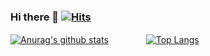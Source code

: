 ### Hi there 👋  <!-- hits -->[![Hits](https://hits.seeyoufarm.com/api/count/incr/badge.svg?url=https%3A%2F%2Fgithub.com%2Ftaepd&count_bg=%2379C83D&title_bg=%23555555&icon=&icon_color=%23E7E7E7&title=hits&edge_flat=false)](https://hits.seeyoufarm.com)

<!-- git stats -->
[![Anurag's github stats](https://github-readme-stats.vercel.app/api?username=taepd&show_icons=true)](https://github.com/anuraghazra/github-readme-stats)<!-- lang stats -->
　　　　[![Top Langs](https://github-readme-stats.vercel.app/api/top-langs/?username=taepd&layout=compact)](https://github.com/anuraghazra/github-readme-stats)






<!--
**taepd/taepd** is a ✨ _special_ ✨ repository because its `README.md` (this file) appears on your GitHub profile.

Here are some ideas to get you started:

- 🔭 I’m currently working on ...
- 🌱 I’m currently learning ...
- 👯 I’m looking to collaborate on ...
- 🤔 I’m looking for help with ...
- 💬 Ask me about ...
- 📫 How to reach me: ...
- 😄 Pronouns: ...
- ⚡ Fun fact: ...
-->
